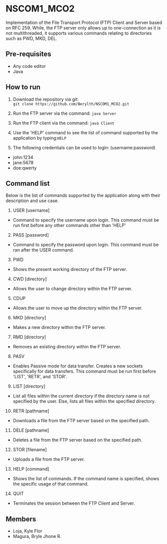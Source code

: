 # NSCOM1_MCO2
Implementation of the File Transport Protocol (FTP) Client and Server based on RFC 259. While, the FTP server only allows up to one-connection as it is not multithreaded, it supports various commands relating to directories such as PWD, MKD, DEL. 

## Pre-requisites
- Any code editor
- Java

## How to run
1) Download the repository via git:  
`git clone https://github.com/Berylth/NSCOM1_MCO2.git`

2) Run the FTP server via the command:
`java Server`

3) Run the FTP client via the command:
`java Client`

4) Use the 'HELP' command to see the list of command supported by the application by typing:`HELP`

5) The following credentials can be used to login: (username:password)
- john:1234 
- jane:5678
- doe:qwerty
  
## Command list
Below is the list of commands supported by the application along with their description and use case.

1) USER [username]
- Command to specify the username upon login. This command must be run first before any other commands other than 'HELP'
2) PASS [password]
- Command to specify the password upon login. This command must be ran after the USER command.
3) PWD
- Shows the present working directory of the FTP server.
4) CWD [directory]
- Allows the user to change directory within the FTP server.
5) CDUP
- Allows the user to move up the directory within the FTP server.
6) MKD [directory]
- Makes a new directory within the FTP server.
7) RMD [directory]
- Removes an existing directory within the FTP server.
8) PASV
- Enables Passive mode for data transfer. Creates a new sockets specifically for data transfers. This command must be run first before 'LIST', 'RETR', and 'STOR'.
9) LIST [directory]
- List all files within the current directory if the directory name is not specified by the user. Else, lists all files within the specified directory.
10) RETR [pathname]
- Downloads a file from the FTP server based on the specified path.
11) DELE [pathname]
- Deletes a file from the FTP server based on the specified path.
12) STOR [filename]
- Uploads a file from the FTP server.
13) HELP [command]
- Shows the list of commands. If the command name is specified, shows the specific usage of that command.
14) QUIT
- Terminates the session between the FTP Client and Server.
  
## Members
- Loja, Kyle Flor
- Magura, Bryle Jhone R.
